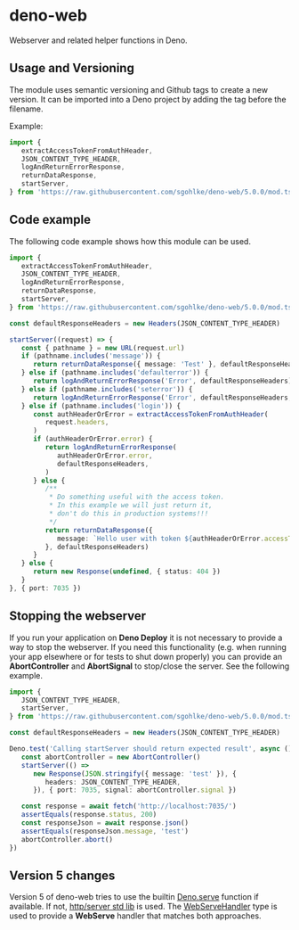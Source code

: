 # deno-web

Webserver and related helper functions in Deno.

## Usage and Versioning

The module uses semantic versioning and Github tags to create a new version. It
can be imported into a Deno project by adding the tag before the filename.

Example:

```typescript
import {
   extractAccessTokenFromAuthHeader,
   JSON_CONTENT_TYPE_HEADER,
   logAndReturnErrorResponse,
   returnDataResponse,
   startServer,
} from 'https://raw.githubusercontent.com/sgohlke/deno-web/5.0.0/mod.ts'
```

## Code example

The following code example shows how this module can be used.

```typescript
import {
   extractAccessTokenFromAuthHeader,
   JSON_CONTENT_TYPE_HEADER,
   logAndReturnErrorResponse,
   returnDataResponse,
   startServer,
} from 'https://raw.githubusercontent.com/sgohlke/deno-web/5.0.0/mod.ts'

const defaultResponseHeaders = new Headers(JSON_CONTENT_TYPE_HEADER)

startServer((request) => {
   const { pathname } = new URL(request.url)
   if (pathname.includes('message')) {
      return returnDataResponse({ message: 'Test' }, defaultResponseHeaders)
   } else if (pathname.includes('defaulterror')) {
      return logAndReturnErrorResponse('Error', defaultResponseHeaders)
   } else if (pathname.includes('seterror')) {
      return logAndReturnErrorResponse('Error', defaultResponseHeaders, 418)
   } else if (pathname.includes('login')) {
      const authHeaderOrError = extractAccessTokenFromAuthHeader(
         request.headers,
      )
      if (authHeaderOrError.error) {
         return logAndReturnErrorResponse(
            authHeaderOrError.error,
            defaultResponseHeaders,
         )
      } else {
         /**
          * Do something useful with the access token.
          * In this example we will just return it,
          * don't do this in production systems!!!
          */
         return returnDataResponse({
            message: `Hello user with token ${authHeaderOrError.accessToken}`,
         }, defaultResponseHeaders)
      }
   } else {
      return new Response(undefined, { status: 404 })
   }
}, { port: 7035 })
```

## Stopping the webserver

If you run your application on **Deno Deploy** it is not necessary to provide a
way to stop the webserver. If you need this functionality (e.g. when running
your app elsewhere or for tests to shut down properly) you can provide an
**AbortController** and **AbortSignal** to stop/close the server. See the
following example.

```typescript
import {
   JSON_CONTENT_TYPE_HEADER,
   startServer,
} from 'https://raw.githubusercontent.com/sgohlke/deno-web/5.0.0/mod.ts'

const defaultResponseHeaders = new Headers(JSON_CONTENT_TYPE_HEADER)

Deno.test('Calling startServer should return expected result', async () => {
   const abortController = new AbortController()
   startServer(() =>
      new Response(JSON.stringify({ message: 'test' }), {
         headers: JSON_CONTENT_TYPE_HEADER,
      }), { port: 7035, signal: abortController.signal })

   const response = await fetch('http://localhost:7035/')
   assertEquals(response.status, 200)
   const responseJson = await response.json()
   assertEquals(responseJson.message, 'test')
   abortController.abort()
})
```

## Version 5 changes

Version 5 of deno-web tries to use the builtin [Deno.serve][1] function if
available. If not, [http/server std lib][2] is used. The [WebServeHandler][3]
type is used to provide a **WebServe** handler that matches both approaches.

[1]: https://deno.land/api?s=Deno.serve
[2]: https://deno.land/std/http/server.ts?s=serve
[3]: https://github.com/sgohlke/deno-web/blob/main/src/WebServeHandler.ts
